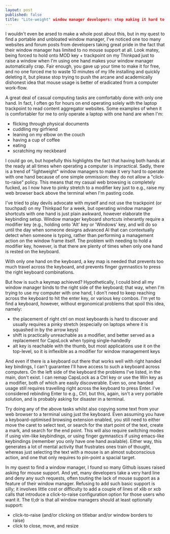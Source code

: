 ```yaml
---
layout: post
published: false
title: "Lite-weight" window manager developers: stop making it hard to use a computer with one hand
---
```


I wouldn't even be arsed to make a whole post about this, but in my quest to find a portable and unbloated window manager, I've noticed one too many websites and forum posts from developers taking great pride in the fact that their window manager has limited to no mouse support at all. Look matey, being forced to hold onto MOD key + trackpoint on my Thinkpad just to raise a window when I'm using one hand makes your window manager automatically crap. Fair enough, you gave up your time to make it for free, and no one forced me to waste 10 minutes of my life installing and quickly deleting it, but please stop trying to push the arcane and academically dishonest idea that mouse usage is better of eradicated from a computer work-flow. 

A great deal of casual computing tasks are comfortably done with only one hand. In fact, I often go for hours on end operating solely with the laptop trackpoint to read content aggregator websites. Some examples of when it is comfortabler for me to only operate a laptop with one hand are when I'm:

-  flicking through physical documents
-  cuddling my girfriend
-  leaning on my elbow on the couch
-  having a cup of coffee
-  eating
-  scratching my neckbeard

I could go on, but hopefully this highlights the fact that having both hands at the ready at all times when operating a computer is impractical. Sadly, there is a trend of "lightweight" window managers to make it very hard to operate with one hand because of one simple ommission: they do not allow a "click-to-raise" policy. This means that my casual web browsing is completely fucked, as I now have to pinky stretch to a modifier key just to e.g., raise my web browser back above the terminal when I'm pasting code. 

I've tried to play devils advocate with myself and not use the trackpoint (or touchpad) on my Thinkpad for a week, but operating window manager shortcuts with one hand is just plain awkward, however elaborate the keybinding setup. Window manager keyboard shortcuts inherantly require a modifier key (e.g., holding onto 'Alt' key or 'Windows' key, and will do so until the day when someone designs advanced AI that can contextually detect when someone is typing, rather than performing a management action on the window frame itself. The problem with needing to hold a modifier key, however, is that there are plenty of times when only one hand is rested on the keyboard.  

With only one hand on the keyboard, a key map is needed that prevents too much travel across the keyboard, and prevents finger gymnastics to press the right keyboard combinations. 

But how is such a keymap achieved? Hypothetically, I could bind all my window manager binds to the right side of the keyboard; that way, when I'm trying to use my computer with one hand, I don't need to keep reaching across the keyboard to hit the enter key, or various key combos. I'm yet to find a keyboard, however, without ergonomical problems that spoil this idea, namely:

 - the placement of right ctrl on most keyboards is hard to discover and usually requires a pinky stretch (especially on laptops where it is squashed in by the arrow keys)
 - shift is practically unreachable as a modifier, and better served as a replacement for CapsLock when typing single-handedly
 - alt key is reachable with the thumb, but most applications use it on the top-level, so it is inflexible as a modifier for window management keys

And even if there is a keyboard out there that works well with right handed key bindings, I can't guarantee I'll have access to such a keyboard across computers. On the left side of the keyboard the problems I've listed, in the main, don't exist. I can remap CapsLock as a Ctrl key or use the Win key as a modifier, both of which are easily discoverable. Even so, one handed usage still requires travelling right across the keyboard to press Enter. I've considered rebinding Enter to e.g., Ctrl, but this, again, isn't a very portable solution, and is probably asking for disaster in a terminal. 

Try doing any of the above tasks whilst also copying some text from your web browser to a terminal using just the keyboard. Even assuming you have a keyboard-optimised browsing extension enabled, you still need to either move the caret to select text, or search for the start point of the text, create a mark, and search for the end point. This will also require switching modes if using vim-like keybindings, or using finger gymnastics if using emacs-like keybindings (remember you only have one hand available). Either way, this generates a lot of mental activity that frustrates ones train of thought, whereas just selecting the text with a mouse is an almost subconscious action, and one that only requires to pin-point a spacial target.

In my quest to find a window manager, I found so many Github issues raised asking for mouse support. And yet, many developers take a very hard line and deny any such requests, often touting the lack of mouse support as a feature of their window manager. Refusing to add such basic support is silly; it involves little cost or difficulty to add a couple of lines of xlib or xcb calls that introduce a click-to-raise configuration option for those users who want it. 
The tl;dr is that all window managers should at least optionally support:

 - click-to-raise (and/or clicking on titlebar and/or window borders to raise)
 - click to close, move, and resize
